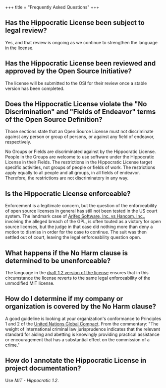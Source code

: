 +++
title = "Frequently Asked Questions"
+++

## Has the Hippocratic License been subject to legal review?
Yes, and that review is ongoing as we continue to strengthen the language in the license.

## Has the Hippocratic License been reviewed and approved by the Open Source Initiative?
The license will be submitted to the OSI for their review once a stable version has been completed.

## Does the Hippocratic License violate the "No Discrimination" and "Fields of Endeavor" terms of the Open Source Definition?
Those sections state that an Open Source License must not discriminate against any person or group of persons, or against any field of endeavor, respectively.

No Groups or Fields are discriminated against by the Hippocratic License. People in the Groups are welcome to use software under the Hippocratic License in their Fields. The restrictions in the Hippocratic License target specific activities, not groups of people or fields of work. The restrictions apply equally to all people and all groups, in all fields of endeavor. Therefore, the restrictions are not discriminatory in any way.

## Is the Hippocratic License enforceable?
Enforcement is a legitimate concern, but the question of the enforceability of open source licenses in general has still not been tested in the US court system. The landmark case of [Arifex Software, Inc. vs Hancom, Inc.](https://www.synopsys.com/blogs/software-security/breach-gpl-license-breach-contract/), involving the alleged breach of the GPL, is often touted as a victory for open source licenses, but the judge in that case did nothing more than deny a motion to dismiss in order for the case to continue. The suit was then settled out of court, leaving the legal enforceability question open.

## What happens if the No Harm clause is determined to be unenforceable?
The language in the [draft 1.2 version of the license](https://github.com/ContributorCovenant/hippocratic-license/pull/28) ensures that in this circumstance the license reverts to the same legal enforceability of the unmodified MIT license.

## How do I determine if my company or organization is covered by the No Harm clause?
A good guideline is looking at your organization's conformance to Principles 1 and 2 of the [United Nations Global Compact](https://www.unglobalcompact.org/what-is-gc/mission/principles). From the commentary: "The weight of international criminal law jurisprudence indicates that the relevant standard for aiding and abetting is knowingly providing practical assistance or encouragement that has a substantial effect on the commission of a crime."

## How do I annotate the Hippocratic License in project documentation?
Use *MIT - Hippocratic 1.2*.
